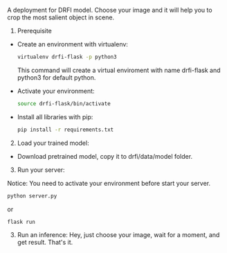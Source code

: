 A deployment for DRFI model. Choose your image and it will help you to crop the most salient object in scene.

1. Prerequisite

- Create an environment with virtualenv:

    ```bash
    virtualenv drfi-flask -p python3
    ```

    This command will create a virtual enviroment with name drfi-flask and python3 for default python.

- Activate your environment:

    ```bash
    source drfi-flask/bin/activate
    ```

- Install all libraries with pip:

    ```bash
    pip install -r requirements.txt
    ```

2.  Load your trained model:

- Download pretrained model, copy it to drfi/data/model folder.

3.  Run your server:

Notice: You need to activate your environment before start your server.

```bash
python server.py
```

or

```bash
flask run
```

3. Run an inference: Hey, just choose your image, wait for a moment, and get result. That's it.
